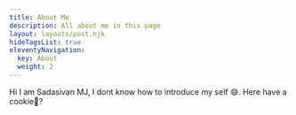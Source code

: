 ```yaml
---
title: About Me
description: All about me in this page
layout: layouts/post.njk
hideTagsList: true
eleventyNavigation:
  key: About
  weight: 2
---
```



Hi I am Sadasivan MJ, I dont know how to introduce my self 😅. Here have a cookie🍪?